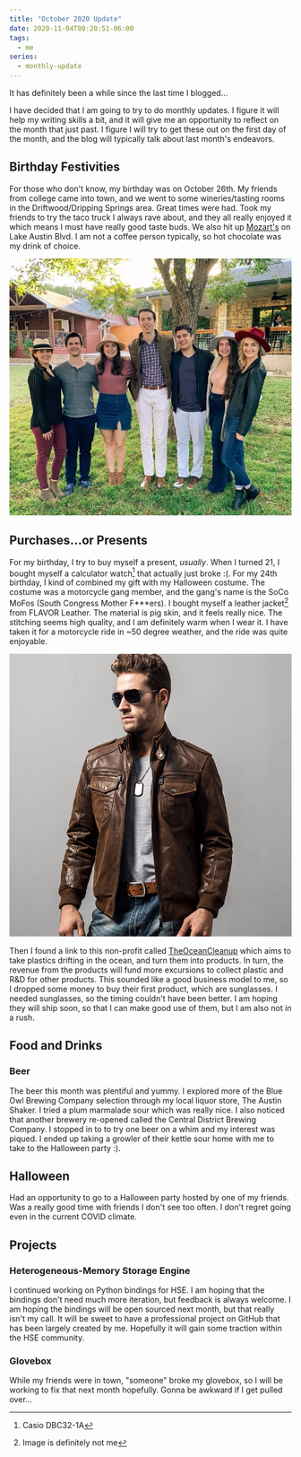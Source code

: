 ```yaml
---
title: "October 2020 Update"
date: 2020-11-04T00:20:51-06:00
tags:
  - me
series:
  - monthly-update
---
```


It has definitely been a while since the last time I blogged...

<!--more-->

I have decided that I am going to try to do monthly updates. I figure it will
help my writing skills a bit, and it will give me an opportunity to reflect on
the month that just past. I figure I will try to get these out on the first day
of the month, and the blog will typically talk about last month's endeavors.

## Birthday Festivities

For those who don't know, my birthday was on October 26th. My friends from
college came into town, and we went to some wineries/tasting rooms in the
Driftwood/Dripping Springs area. Great times were had. Took my friends to try
the taco truck I always rave about, and they all really enjoyed it which means I
must have really good taste buds. We also hit up
[Mozart's](https://mozartscoffee.com/) on Lake Austin Blvd. I am not a coffee
person typically, so hot chocolate was my drink of choice.

![Best of Friends](friends.webp "Best of Friends")

## Purchases...or Presents

For my birthday, I try to buy myself a present, _usually_. When I turned 21, I
bought myself a calculator watch[^1] that actually just broke :(. For my 24th
birthday, I kind of combined my gift with my Halloween costume. The costume was
a motorcycle gang member, and the gang's name is the SoCo MoFos (South Congress
Mother F\*\*\*ers). I bought myself a leather jacket[^2] from FLAVOR Leather.
The material is pig skin, and it feels really nice. The stitching seems high
quality, and I am definitely warm when I wear it. I have taken it for a
motorcycle ride in ~50 degree weather, and the ride was quite enjoyable.

![Flavor Leather Jacket](leather-jacket.webp "Flavor Leather Jacket")

Then I found a link to this non-profit called
[TheOceanCleanup](https://theoceancleanup.com/) which aims to take plastics
drifting in the ocean, and turn them into products. In turn, the revenue from
the products will fund more excursions to collect plastic and R&D for other
products. This sounded like a good business model to me, so I dropped some money
to buy their first product, which are sunglasses. I needed sunglasses, so the
timing couldn't have been better. I am hoping they will ship soon, so that I can
make good use of them, but I am also not in a rush.

## Food and Drinks

### Beer

The beer this month was plentiful and yummy. I explored more of the Blue Owl
Brewing Company selection through my local liquor store, The Austin Shaker. I
tried a plum marmalade sour which was really nice. I also noticed that another
brewery re-opened called the Central District Brewing Company. I stopped in to
to try one beer on a whim and my interest was piqued. I ended up taking a
growler of their kettle sour home with me to take to the Halloween party :).

## Halloween

Had an opportunity to go to a Halloween party hosted by one of my friends. Was a
really good time with friends I don't see too often. I don't regret going even
in the current COVID climate.

## Projects

### Heterogeneous-Memory Storage Engine

I continued working on Python bindings for HSE. I am hoping that the bindings
don't need much more iteration, but feedback is always welcome. I am hoping the
bindings will be open sourced next month, but that really isn't my call. It will
be sweet to have a professional project on GitHub that has been largely created
by me. Hopefully it will gain some traction within the HSE community.

### Glovebox

<!--Patrick...-->

While my friends were in town, "someone" broke my glovebox, so I will be working
to fix that next month hopefully. Gonna be awkward if I get pulled over...

[^1]: Casio DBC32-1A

[^2]: Image is definitely not me

